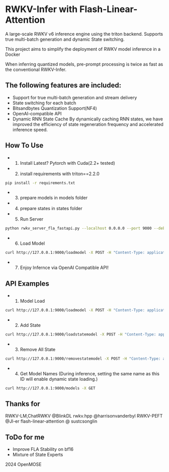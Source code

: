 # RWKV-Infer with Flash-Linear-Attention

A large-scale RWKV v6 inference engine using the triton backend. Supports true multi-batch generation and dynamic State switching.

This project aims to simplify the deployment of RWKV model inference in a Docker

When inferring quantized models, pre-prompt processing is twice as fast as the conventional RWKV-Infer.

## The following features are included:
   - Support for true multi-batch generation and stream delivery
   - State switching for each batch
   - Bitsandbytes Quantization Support(NF4)
   - OpenAI-compatible API
   - Dynamic RNN State Cache
   By dynamically caching RNN states, we have improved the efficiency of state regeneration frequency and accelerated inference speed.

## How To Use
   - 1. Install Latest? Pytorch with Cuda(2.2+ tested)
   - 2. install requirements with triton==2.2.0
```sh
pip install -r requirements.txt
```    
   - 3. prepare models in models folder
   - 4. prepare states in states folder
   - 5. Run Server 
```sh
python rwkv_server_fla_fastapi.py --localhost 0.0.0.0 --port 9000 --debug False --workers 64 --dynamic_state_cache_size 512
```     
   - 6. Load Model
```sh
curl http://127.0.0.1:9000/loadmodel -X POST -H "Content-Type: application/json" -d '{"model_filename":"models/RWKV-x060-World-1B6-v2.1-20240328-ctx4096.pth","model_viewname":"RWKV x060 1B6 Base","model_strategy":""}'
```
   - 7. Enjoy Infernce via OpenAI Compatible API!


## API Examples
   - 1. Model Load
```sh
curl http://127.0.0.1:9000/loadmodel -X POST -H "Content-Type: application/json" -d '{"model_filename":"models/RWKV-x060-World-1B6-v2.1-20240328-ctx4096.pth","model_viewname":"RWKV x060 1B6 Base","model_strategy":""}'
```
   - 2. Add State
```sh
curl http://127.0.0.1:9000/loadstatemodel -X POST -H "Content-Type: application/json" -d '{"state_filename":"state.pth","state_viewname":"State Test"}'
```
   - 3. Remove All State
```sh
curl http://127.0.0.1:9000/removestatemodel -X POST -H "Content-Type: application/json" -d '{"dummy":"dummy"}'
```
   - 4. Get Model Names (During inference, setting the same name as this ID will enable dynamic state loading.)
```sh
curl http://127.0.0.1:9000/models -X GET
```

## Thanks for
RWKV-LM,ChatRWKV @BlinkDL
rwkv.hpp @harrisonvanderbyl
RWKV-PEFT @Jl-er
flash-linear-attention @ sustcsonglin


## ToDo for me
   - Improve FLA Stability on bf16
   - Mixture of State Experts 
   
2024 OpenMOSE
